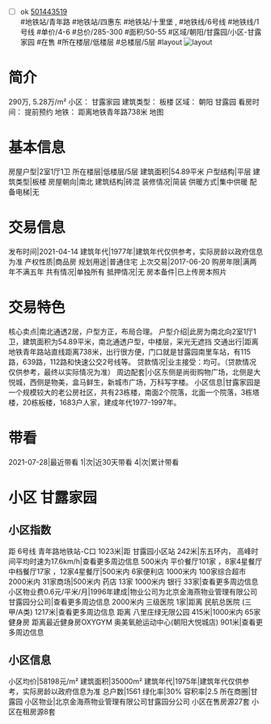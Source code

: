 - [ ] ok [501443519](https://bj.5i5j.com/ershoufang/501443519.html)  
 #地铁站/青年路 #地铁站/四惠东 #地铁站/十里堡 ,  #地铁线/6号线 #地铁线/1号线
#单价/4-6 #总价/285-300 #面积/50-55   #区域/朝阳/甘露园/小区-甘露家园 #在售 #所在楼层/低楼层 #总楼层/5层 #layout 
![layout](http://image2a.5i5j.com/bdir/layout/3c644d319f134ae0bf610d390ea69711.png_P5.jpg) 
# 简介 
 290万,  5.28万/m² 
小区： 甘露家园
建筑类型： 板楼
区域： 朝阳 甘露园
看房时间： 提前预约
地铁： 距离地铁青年路738米 地图
# 基本信息 
 房屋户型|2室1厅1卫
所在楼层|低楼层/5层
建筑面积|54.89平米
户型结构|平层
建筑类型|板楼
房屋朝向|南北
建筑结构|砖混
装修情况|简装
供暖方式|集中供暖
配备电梯|无
# 交易信息 
 发布时间|2021-04-14
建筑年代|1977年|建筑年代仅供参考，实际房龄以政府信息为准
产权性质|商品房
规划用途|普通住宅
上次交易|2017-06-20
购房年限|满两年不满五年
共有情况|单独所有
抵押情况|无
房本备件|已上传房本照片
# 交易特色 
 核心卖点|南北通透2居，户型方正，布局合理。
户型介绍|此房为南北向2室1厅1卫，建筑面积为54.89平米，南北通透户型，中楼层，采光无遮挡
交通出行|距离地铁青年路站直线距离738米，出行很方便，门口就是甘露园南里车站，有115路，639路，112路和快速公交2号线等。
贷款情况|业主接受：均可。（贷款情况仅供参考，最终以实际情况为准）
周边配套|小区东侧是尚街购物广场，北侧是大悦城，西侧是物美，盒马鲜生，新城市广场，万科写字楼。
小区信息|甘露家园是一个规模较大的老公房社区，共有23栋楼，南面2个院落，北面一个院落，3栋塔楼，20栋板楼，1683户人家，建成年代1977-1997年。
# 带看 
 2021-07-28|最近带看	 1|次|近30天带看	 4|次|累计带看
# 小区 甘露家园
## 小区指数 
 距 6号线 青年路地铁站-C口 1023米|距 甘露园小区站 242米|东五环内， 高峰时间平均时速为17.6km/h|查看更多周边信息
500米内 平价餐厅101家 ，8家4星餐厅
中档餐厅17家 ，12家4星餐厅|500米内 6家便利店
1000米内 100家综合超市
2000米内 31家商场|500米内 药店 13家
1000米内 银行 33家|查看更多周边信息
小区物业费0.6元/平米/月|1996年建成|物业公司为北京金海燕物业管理有限公司甘露园分公司|查看更多周边信息
2000米内 三级医院 1家|距离 民航总医院 (三甲/A类) 1217米|查看更多周边信息
距离 八里庄绿无限公园 415米|1000米内 65家 健身房
距离最近健身房OXYGYM 奥美氧舱运动中心(朝阳大悦城店) 901米|查看更多周边信息
## 小区信息 
 小区均价|58198元/m²
建筑面积|35000m²
建筑年代|1975年|建筑年代仅供参考，实际房龄以政府信息为准
总户数|1561
绿化率|30%
容积率|2.5
所在商圈|甘露园
小区物业|北京金海燕物业管理有限公司甘露园分公司
小区在售房源27套
小区在租房源8套
